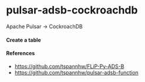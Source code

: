 # pulsar-adsb-cockroachdb
Apache Pulsar -> CockroachDB



#### Create a table




#### References

* https://github.com/tspannhw/FLiP-Py-ADS-B
* https://github.com/tspannhw/pulsar-adsb-function
